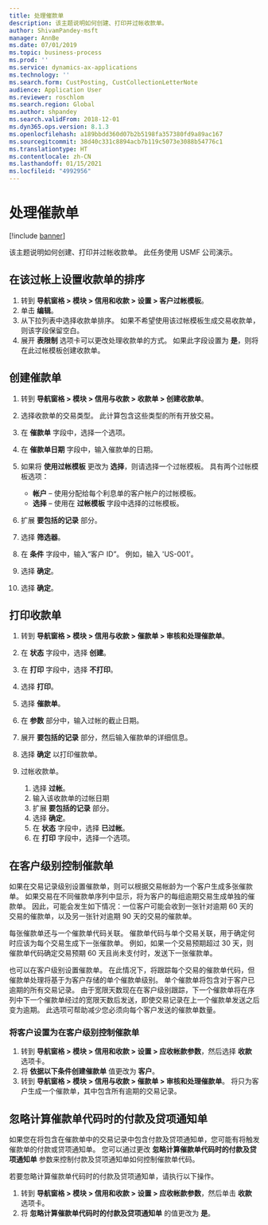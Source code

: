 ```yaml
---
title: 处理催款单
description: 该主题说明如何创建、打印并过帐收款单。
author: ShivamPandey-msft
manager: AnnBe
ms.date: 07/01/2019
ms.topic: business-process
ms.prod: ''
ms.service: dynamics-ax-applications
ms.technology: ''
ms.search.form: CustPosting, CustCollectionLetterNote
audience: Application User
ms.reviewer: roschlom
ms.search.region: Global
ms.author: shpandey
ms.search.validFrom: 2018-12-01
ms.dyn365.ops.version: 8.1.3
ms.openlocfilehash: a189bbdd360d07b2b5198fa357380fd9a89ac167
ms.sourcegitcommit: 38d40c331c8894acb7b119c5073e3088b54776c1
ms.translationtype: HT
ms.contentlocale: zh-CN
ms.lasthandoff: 01/15/2021
ms.locfileid: "4992956"
---
```

# <a name="process-collection-letters"></a>处理催款单

[!include [banner](../../includes/banner.md)]

该主题说明如何创建、打印并过帐收款单。 此任务使用 USMF 公司演示。

## <a name="set-up-a-collection-letter-sequence-on-the-posting-profile"></a>在该过帐上设置收款单的排序
1. 转到 **导航窗格 > 模块 > 信用和收款 > 设置 > 客户过帐模板**。
2. 单击 **编辑**。
3. 从下拉列表中选择收款单排序。 如果不希望使用该过帐模板生成交易收款单，则该字段保留空白。  
4. 展开 **表限制** 选项卡可以更改处理收款单的方式。 如果此字段设置为 **是**，则将在此过帐模板创建收款单。  

## <a name="create-collection-letters"></a>创建催款单
1. 转到 **导航窗格 > 模块 > 信用与收款 > 收款单 > 创建收款单**。
2. 选择收款单的交易类型。 此计算包含这些类型的所有开放交易。  
3. 在 **催款单** 字段中，选择一个选项。
4. 在 **催款单日期** 字段中，输入催款单的日期。
5. 如果将 **使用过帐模板** 更改为 **选择**，则请选择一个过帐模板。 具有两个过帐模板选项：   

   - **帐户** – 使用分配给每个利息单的客户帐户的过帐模板。   
   - **选择** – 使用在 **过帐模板** 字段中选择的过帐模板。  

6. 扩展 **要包括的记录** 部分。
7. 选择 **筛选器**。
8. 在 **条件** 字段中，输入“客户 ID”。 例如，输入 'US-001'。
9. 选择 **确定**。
10. 选择 **确定**。

## <a name="print-collection-letters"></a>打印收款单
1. 转到 **导航窗格 > 模块 > 信用与收款 > 催款单 > 审核和处理催款单**。
2. 在 **状态** 字段中，选择 **创建**。
3. 在 **打印** 字段中，选择 **不打印**。
4. 选择 **打印**。
5. 选择 **催款单**。
6. 在 **参数** 部分中，输入过帐的截止日期。
7. 展开 **要包括的记录** 部分，然后输入催款单的详细信息。
8. 选择 **确定** 以打印催款单。
9. 过帐收款单。

    1. 选择 **过帐**。
    1. 输入该收款单的过帐日期
    1. 扩展 **要包括的记录** 部分。
    1. 选择 **确定**。
    1. 在 **状态** 字段中，选择 **已过帐**。
    1. 在 **打印** 字段中，选择一个选项。

## <a name="control-collection-letters-at-the-customer-level"></a>在客户级别控制催款单
如果在交易记录级别设置催款单，则可以根据交易帐龄为一个客户生成多张催款单。 如果交易在不同催款单序列中显示，将为客户的每组逾期交易生成单独的催款单。 因此，可能会发生如下情况：一位客户可能会收到一张针对逾期 60 天的交易的催款单，以及另一张针对逾期 90 天的交易的催款单。 

每张催款单还与一个催款单代码关联。 催款单代码与单个交易关联，用于确定何时应该为每个交易生成下一张催款单。 例如，如果一个交易预期超过 30 天，则催款单代码确定交易预期 60 天且尚未支付时，发送下一张催款单。 

也可以在客户级别设置催款单。 在此情况下，将跟踪每个交易的催款单代码，但催款单处理将基于为客户存储的单个催款单级别。 单个催款单将包含对于客户已逾期的所有交易记录。 由于宽限天数现在在客户级别跟踪，下一个催款单将在序列中下一个催款单经过的宽限天数后发送，即使交易记录在上一个催款单发送之后变为逾期。 此选项可帮助减少您必须向每个客户发送的催款单数量。

### <a name="set-up-the-customer-to-control-collection-letters-at-the-customer-level"></a>将客户设置为在客户级别控制催款单
1.  转到 **导航窗格 > 模块 > 信用和收款 > 设置 > 应收帐款参数**，然后选择 **收款** 选项卡。 
2.  将 **依据以下条件创建催款单** 值更改为 **客户**。 
3.  转到 **导航窗格 > 模块 > 信用与收款 > 催款单 > 审核和处理催款单**。 将只为客户生成一个催款单，其中包含所有逾期的交易记录。

## <a name="ignore-payments-and-credit-memos-when-calculating-the-collection-letter-code"></a>忽略计算催款单代码时的付款及贷项通知单
如果您在将包含在催款单中的交易记录中包含付款及贷项通知单，您可能有将触发催款单的付款或贷项通知单。 您可以通过更改 **忽略计算催款单代码时的付款及贷项通知单** 参数来控制付款及贷项通知单如何控制催款单代码。 

若要忽略计算催款单代码时的付款及贷项通知单，请执行以下操作。

1. 转到 **导航窗格 > 模块 > 信用和收款 > 设置 > 应收帐款参数**，然后单击 **收款** 选项卡。 
2. 将 **忽略计算催款单代码时的付款及贷项通知单** 的值更改为 **是**。

